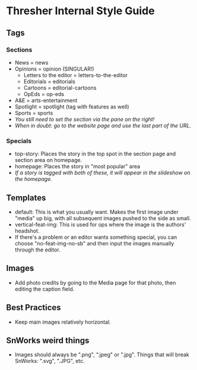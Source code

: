 # Thresher Internal Style Guide
## Tags
### Sections
* News = news
* Opinions = opinion (SINGULAR!)
  * Letters to the editor = letters-to-the-editor
  * Editorials = editorials
  * Cartoons = editorial-cartoons
  * OpEds = op-eds
* A&E = arts-entertainment
* Spotlight = spotlight (tag with features as well)
* Sports = sports
* _You still need to set the section via the pane on the right!_
* _When in doubt: go to the website page and use the last part of the URL._ 
### Specials
* top-story: Places the story in the top spot in the section page and section area on homepage.
* homepage: Places the story in "most popular" area
* _If a story is tagged with both of these, it will appear in the slideshow on the homepage._

## Templates
* default: This is what you usually want. Makes the first image under "media" up big, with all subsequent images pushed to the side as small.
* vertical-feat-img: This is used for ops where the image is the authors' headshot.
* If there's a problem or an editor wants something special, you can choose "no-feat-img-no-sb" and then input the images manually through the editor.

## Images
* Add photo credits by going to the Media page for that photo, then editing the caption field.

## Best Practices
* Keep main images relatively horizontal.

## SnWorks weird things
* Images should always be ".png", ".jpeg" or ".jpg". Things that will break SnWorks: ".svg", ".JPG", etc.
